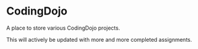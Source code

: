 # CodingDojo
A place to store various CodingDojo projects.

This will actively be updated with more and more completed assignments.
